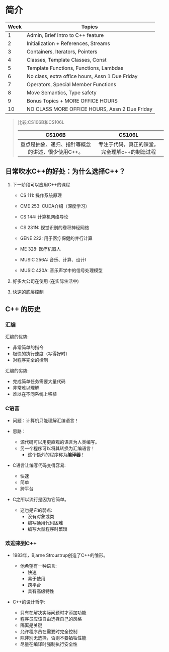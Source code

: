 # 简介

| Week | Topics                                          |
| ---- | ----------------------------------------------- |
| 1    | Admin, Brief Intro to C++ feature               |
| 2    | Initialization + References, Streams            |
| 3    | Containers, Iterators, Pointers                 |
| 4    | Classes, Template Classes, Const                |
| 5    | Template Functions, Functions, Lambdas          |
| 6    | No class, extra office hours, Assn 1 Due Friday |
| 7    | Operators, Special Member Functions             |
| 8    | Move Semantics, Type safety                     |
| 9    | Bonus Topics + MORE OFFICE HOURS                |
| 10   | NO CLASS MORE OFFICE HOURS, Assn 2 Due Friday   |

> 比较:CS106B和CS106L
>
> |                      CS106B                       |                    CS106L                     |
> | :-----------------------------------------------: | :-------------------------------------------: |
> | 重点是抽象、递归、指针等概念的讲述，很少使用C++。 | 专注于代码，真正的课堂，完全理解c++的制造过程 |

## 日常吹水C++的好处：**为什么选择C++？**

1. 下一阶段可以应用C++的课程

   - CS 111: 操作系统原理

   - CME 253: CUDA介绍（深度学习）

   - CS 144: 计算机网络导论

   - CS 231N: 视觉识别的卷积神经网络

   - GENE 222: 用于医疗保健的并行计算

   - ME 328: 医疗机器人

   - MUSIC 256A: 音乐、计算、设计I

   - MUSIC 420A: 音乐声学中的信号处理模型

2. 好多大公司在使用 (在实际生活中)

3. 快速的底层控制

## C++ 的历史

### 汇编

汇编的优势:

- 非常简单的指令
- 极快的执行速度（写得好时）
- 对程序完全的控制

汇编的劣势:

- 完成简单任务需要大量代码
- 非常难以理解
- 难以在不同系统上移植

### C语言

- 问题：计算机只能理解汇编语言！

- 思路：
  - 源代码可以用更直观的语言为人类编写。
  - 另一个程序可以将其转换为汇编语言！
    - 这个额外的程序称为**编译器**！

- C语言让编写代码变得容易:
  - 快速
  - 简单
  - 跨平台

- C之所以流行是因为它简单。
  - 这也是它的弱点:
    - 没有对象或类
    - 编写通用代码困难
    - 编写大型程序时繁琐

### 欢迎来到C++

- 1983年，Bjarne Stroustrup创造了C++的雏形。
  - 他希望有一种语言:
    - 快速
    - 易于使用
    - 跨平台
    - 具有高级特性

- C++的设计哲学:
  - 只有在解决实际问题时才添加功能
  - 程序员应该自由选择自己的风格
  - 隔离是关键
  - 允许程序员在需要时完全控制
  - 除非别无选择，否则不要牺牲性能
  - 尽量在编译时强制执行安全性
